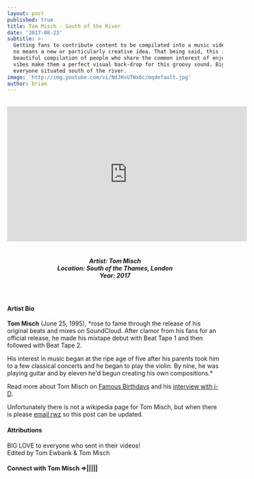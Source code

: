 ```yaml
---
layout: post
published: true
title: Tom Misch - South of the River
date: '2017-08-23'
subtitle: >-
  Getting fans to contribute content to be compilated into a music video is by
  no means a new or particularly creative idea. That being said, this is a
  beautiful compilation of people who share the common interest of enjoying good
  vibes make them a perfect visual back-drop for this groovy sound. Big up to
  everyone situated south of the river.
image: 'http://img.youtube.com/vi/NdJHvUTWx6c/mqdefault.jpg'
author: brian
---
```

<br>
<div class="embed-container">
<iframe allowfullscreen="" frameborder="0" height="315" src="https://www.youtube.com/embed/NdJHvUTWx6c?rel=0" width="560"></iframe></div>
<br>
<h5 style="text-align: center;">
Artist: Tom Misch <br>
Location: South of the Thames, London <br>
Year: 2017
</h5>
<br>



#### Artist Bio

**Tom Misch** (June 25, 1995), *rose to fame through the release of his original beats and mixes on SoundCloud. After clamor from his fans for an official release, he made his mixtape debut with Beat Tape 1 and then followed with Beat Tape 2.

His interest in music began at the ripe age of five after his parents took him to a few classical concerts and he began to play the violin. By nine, he was playing guitar and by eleven he'd begun creating his own compositions.* 

Read more about Tom Misch on <a href="http://www.famousbirthdays.com/people/tom-misch.html" target="_blank">Famous Birthdays</a> and his <a href="https://i-d.vice.com/en_uk/article/bjnpjq/get-to-know-killer-producer-tom-misch-as-we-share-the-exclusive-of-his-latest-track" target="_blank">interview with i-D</a>.

Unfortunately there is not a wikipedia page for Tom Misch, but when there is please [email rwz](mailto:rhymeswithzion@gmail.com) so this post can be updated.


#### Attributions

BIG LOVE to everyone who sent in their videos! 
<br>
Edited by Tom Ewbank & Tom Misch

#### Connect with Tom Misch 	&rArr;<a class="fa fa-globe" href="https://tommisch.com/" target="_blank"></a>|<a class="fa fa-facebook" href="https://www.facebook.com/tommisch123" target="_blank"></a>|<a class="fa fa-twitter" href="https://twitter.com/tommisch" target="_blank"></a>|<a class="fa fa-youtube" href="https://www.youtube.com/tommisch" target="_blank"></a>|<a class="fa fa-instagram" href="https://www.instagram.com/tommisch" target="_blank"></a>|<a class="fa fa-soundcloud" href="https://soundcloud.com/tommisch" target="_blank"></a>
<br>
<br>

